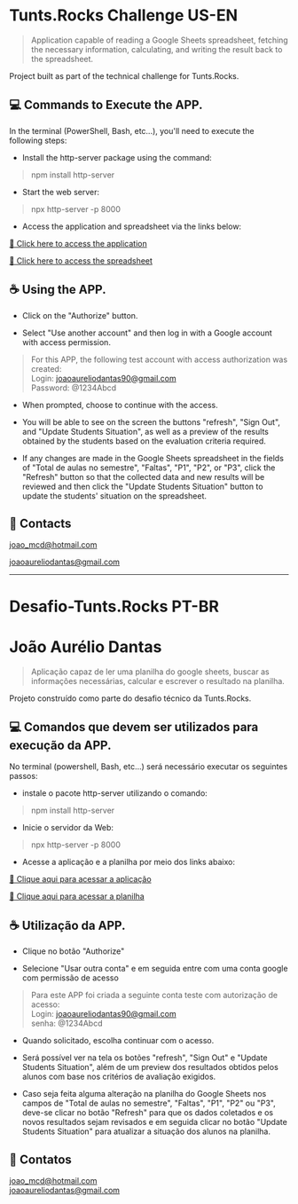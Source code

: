 # Tunts.Rocks Challenge US-EN

> Application capable of reading a Google Sheets spreadsheet, fetching the necessary information, calculating, and writing the result back to the spreadsheet.

Project built as part of the technical challenge for Tunts.Rocks.

## 💻 Commands to Execute the APP.

In the terminal (PowerShell, Bash, etc...), you'll need to execute the following steps:

- Install the http-server package using the command:

>npm install http-server

- Start the web server:

>npx http-server -p 8000

- Access the application and spreadsheet via the links below:

[🔗 Click here to access the application](http://localhost:8000)

[🔗 Click here to access the spreadsheet](https://docs.google.com/spreadsheets/d/1pZoLzMc5b4zbIjUMavnb3Tg6LgJQJVxBJckH09PMiUA/edit#gid=0)

## ☕ Using the APP.

- Click on the "Authorize" button.

- Select "Use another account" and then log in with a Google account with access permission.

> For this APP, the following test account with access authorization was created: <br>
Login: joaoaureliodantas90@gmail.com <br>
Password: @1234Abcd

- When prompted, choose to continue with the access.

- You will be able to see on the screen the buttons "refresh", "Sign Out", and "Update Students Situation", as well as a preview of the results obtained by the students based on the evaluation criteria required.

- If any changes are made in the Google Sheets spreadsheet in the fields of "Total de aulas no semestre", "Faltas", "P1", "P2", or "P3", click the "Refresh" button so that the collected data and new results will be reviewed and then click the "Update Students Situation" button to update the students' situation on the spreadsheet.

## 📧 Contacts

joao_mcd@hotmail.com

joaoaureliodantas@gmail.com

---

# Desafio-Tunts.Rocks PT-BR
# João Aurélio Dantas

> Aplicação capaz de ler uma planilha do google sheets, buscar as informações necessárias, calcular e escrever o  resultado na planilha.

Projeto construído como parte do desafio técnico da Tunts.Rocks.

## 💻 Comandos que devem ser utilizados para execução da  APP.

No terminal (powershell, Bash, etc...) será necessário executar os seguintes passos:

- instale o pacote http-server utilizando o comando:

> npm install http-server

- Inicie o servidor da Web:

> npx http-server -p 8000

- Acesse a aplicação e a planilha por meio dos links abaixo:

[🔗 Clique aqui para acessar a aplicação](http://localhost:8000)

[🔗 Clique aqui para acessar a planilha](https://docs.google.com/spreadsheets/d/1pZoLzMc5b4zbIjUMavnb3Tg6LgJQJVxBJckH09PMiUA/edit#gid=0)

## ☕ Utilização da APP.

- Clique no botão "Authorize"

- Selecione "Usar outra conta" e em seguida entre com uma conta google com permissão de acesso

> Para este APP foi criada a seguinte conta teste com autorização de acesso: <br>
Login: joaoaureliodantas90@gmail.com <br>
senha: @1234Abcd

- Quando solicitado, escolha continuar com o acesso.

- Será possível ver na tela os botões "refresh", "Sign Out" e "Update Students Situation", além de um preview dos resultados obtidos pelos alunos com base nos critérios de avaliação exigidos.

- Caso seja feita alguma alteração na planilha do Google Sheets nos campos de "Total de aulas no semestre", "Faltas", "P1", "P2" ou "P3", deve-se clicar no botão "Refresh" para que os dados coletados e os novos resultados sejam revisados e em seguida clicar no botão "Update Students Situation" para atualizar a situação dos alunos na planilha.

## 📧 Contatos

joao_mcd@hotmail.com <br>
joaoaureliodantas@gmail.com
